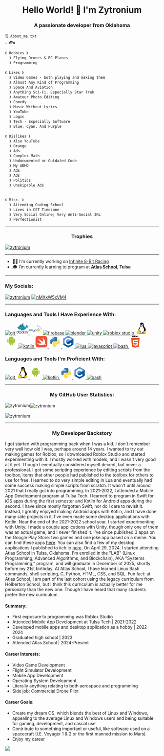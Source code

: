 
<h1 align="center">Hello World! 👋 I'm Zytronium</h1>
<h3 align="center">A passionate developer from Oklahoma</h3>

`🗒 About_me.txt                                                                                    ⎯ 🗗🗙`

```
《 Hobbies 》
  》 Flying Drones & RC Planes 
  》 Programming

《 Likes 》
  》 Video Games - both playing and making them
  》 Almost Any Kind of Programming
  》 Space And Aviation
  》 Anything Sci-Fi, Especially Star Trek
  》 Amateur Photo Editing
  》 Comedy
  》 Music Without Lyrics
  》 YouTube
  》 Logic
  》 Tech - Especially Software
  》 Blue, Cyan, And Purple

《 Dislikes 》
  》 Also YouTube
  》 Orange
  》 Ads
  》 Complex Math
  》 Undocumented or Outdated Code
  》 My ADHD
  》 Ads
  》 Ads
  》 Politics
  》 Unskipable Ads

  
《 Misc. 》
  》 Attending Coding School
  》 Lives in CST Timezone 
  》 Very Social Online; Very Anti-Social IRL
  》 Perfectionist

```

<hr>

<h3 align="center">Trophies</h3>

<p align="left"> <a href="https://github.com/ryo-ma/github-profile-trophy"><img src="https://github-profile-trophy.vercel.app/?username=zytronium" alt="zytronium" /></a> </p>

<hr>

- 👨‍💻 I’m currently working on [Infinite 8-Bit Racing](https://github.com/Zytronium/8Bit_Racing)
- 🎓 I’m currently learning to program at **[Atlas School](https://www.atlasschool.com), Tulsa**

<hr>

<h3 align="left">My Socials:</h3>

<p align="left">
<a href="https://www.youtube.com/@Zytron" target="blank"><img align="center" src="https://raw.githubusercontent.com/rahuldkjain/github-profile-readme-generator/master/src/images/icons/Social/youtube.svg" alt="zytronium" height="30" width="40" /></a>
<a href="https://discord.gg/nMXxW5xVM4" target="blank"><img align="center" src="https://raw.githubusercontent.com/rahuldkjain/github-profile-readme-generator/master/src/images/icons/Social/discord.svg" alt="nMXxW5xVM4" height="30" width="40" /></a>
</p>

<hr>

<h3 align="left">Languages and Tools I Have Experience With:</h3>
<p align="left">
    <!-- Git -->
  <a href="https://git-scm.com/" target="_blank" rel="noreferrer"> <img src="https://www.vectorlogo.zone/logos/git-scm/git-scm-icon.svg" alt="git" width="40" height="40"/> </a>
    <!-- Docker -->
  <a href="https://www.docker.com/" target="_blank" rel="noreferrer"> <img src="https://raw.githubusercontent.com/devicons/devicon/master/icons/docker/docker-original-wordmark.svg" alt="docker" width="40" height="40"/> </a>
    <!-- MySQL -->
  <a href="https://www.mysql.com/" target="_blank" rel="noreferrer"> <img src="https://raw.githubusercontent.com/devicons/devicon/master/icons/mysql/mysql-original-wordmark.svg" alt="mysql" width="40" height="40"/> </a>
    <!-- Firebase Databases -->
  <a href="https://firebase.google.com/" target="_blank" rel="noreferrer"> <img src="https://www.vectorlogo.zone/logos/firebase/firebase-icon.svg" alt="firebase" width="40" height="40"/> </a>
    <!-- Blender -->
  <a href="https://www.blender.org/" target="_blank" rel="noreferrer"> <img src="https://download.blender.org/branding/community/blender_community_badge_white.svg" alt="blender" width="40" height="40"/> </a>
    <!-- Unity -->
  <a href="https://unity.com/" target="_blank" rel="noreferrer"> <img src="https://www.vectorlogo.zone/logos/unity3d/unity3d-icon.svg" alt="unity" width="40" height="40"/> </a>
    <!-- Roblox Studio -->
  <a href="https://create.roblox.com" target="_blank" rel="noreferrer"> <img src="https://static.wikia.nocookie.net/logopedia/images/b/bd/Roblox_Studio_2022_icon.svg" alt="roblox studio" width="40" height="40"/> </a>
    <!-- Linux (WSL, Ubuntu, Fedora, Nobara, Mint) -->
  <a href="https://www.linux.org/" target="_blank" rel="noreferrer"> <img src="https://raw.githubusercontent.com/devicons/devicon/master/icons/linux/linux-original.svg" alt="linux" width="40" height="40"/> </a>
    <!-- Android -->
  <a href="https://developer.android.com" target="_blank" rel="noreferrer"> <img src="https://raw.githubusercontent.com/devicons/devicon/master/icons/android/android-original-wordmark.svg" alt="android" width="40" height="40"/> </a> 
    <!-- Kotlin -->
  <a href="https://kotlinlang.org" target="_blank" rel="noreferrer"> <img src="https://www.vectorlogo.zone/logos/kotlinlang/kotlinlang-icon.svg" alt="kotlin" width="40" height="40"/> </a>
    <!-- Swift -->
  <a href="https://developer.apple.com/swift/" target="_blank" rel="noreferrer"> <img src="https://raw.githubusercontent.com/devicons/devicon/master/icons/swift/swift-original.svg" alt="swift" width="40" height="40"/> </a>
    <!-- Python -->
  <a href="https://www.python.org" target="_blank" rel="noreferrer"> <img src="https://raw.githubusercontent.com/devicons/devicon/master/icons/python/python-original.svg" alt="python" width="40" height="40"/> </a>
    <!-- C -->
  <a href="https://www.cprogramming.com/" target="_blank" rel="noreferrer"> <img src="https://raw.githubusercontent.com/devicons/devicon/master/icons/c/c-original.svg" alt="c" width="40" height="40"/> </a>
    <!-- Lua -->
  <a href="https://www.lua.org" target="_blank" rel="noreferrer"> <img src="https://www.vectorlogo.zone/logos/lua/lua-icon.svg" alt="lua" width="40" height="40"/> </a>
    <!-- Javascript -->
  <a href="https://www.javascript.com" target="_blank" rel="noreferrer"> <img src="https://cdn.worldvectorlogo.com/logos/logo-javascript.svg" alt="javascript" width="40" height="40"/> </a>
    <!-- Bash -->
  <a href="https://www.gnu.org/software/bash/" target="_blank" rel="noreferrer"> <img src="https://www.vectorlogo.zone/logos/gnu_bash/gnu_bash-icon.svg" alt="bash" width="40" height="40"/> </a>
    <!-- HTML5 -->
  <a href="https://www.w3.org/html/" target="_blank" rel="noreferrer"> <img src="https://raw.githubusercontent.com/devicons/devicon/master/icons/html5/html5-original-wordmark.svg" alt="html5" width="40" height="40"/> </a>
</p>

<h3 align="left">Languages and Tools I'm Proficient With:</h3>
<p align="left">
    <!-- Git -->
  <a href="https://git-scm.com/" target="_blank" rel="noreferrer"> <img src="https://www.vectorlogo.zone/logos/git-scm/git-scm-icon.svg" alt="git" width="40" height="40"/> </a>
    <!-- Linux (WSL, Ubuntu, Fedora) -->
  <a href="https://www.linux.org/" target="_blank" rel="noreferrer"> <img src="https://raw.githubusercontent.com/devicons/devicon/master/icons/linux/linux-original.svg" alt="linux" width="40" height="40"/> </a>
    <!-- Android -->
  <a href="https://developer.android.com" target="_blank" rel="noreferrer"> <img src="https://raw.githubusercontent.com/devicons/devicon/master/icons/android/android-original-wordmark.svg" alt="android" width="40" height="40"/> </a> 
    <!-- Kotlin -->
  <a href="https://kotlinlang.org" target="_blank" rel="noreferrer"> <img src="https://www.vectorlogo.zone/logos/kotlinlang/kotlinlang-icon.svg" alt="kotlin" width="40" height="40"/> </a>
    <!-- Python -->
  <a href="https://www.python.org" target="_blank" rel="noreferrer"> <img src="https://raw.githubusercontent.com/devicons/devicon/master/icons/python/python-original.svg" alt="python" width="40" height="40"/> </a>
    <!-- C -->
  <a href="https://www.cprogramming.com/" target="_blank" rel="noreferrer"> <img src="https://raw.githubusercontent.com/devicons/devicon/master/icons/c/c-original.svg" alt="c" width="40" height="40"/> </a>
    <!-- Bash -->
  <a href="https://www.gnu.org/software/bash/" target="_blank" rel="noreferrer"> <img src="https://www.vectorlogo.zone/logos/gnu_bash/gnu_bash-icon.svg" alt="bash" width="40" height="40"/> </a>
</p>

<hr>


<h3 align="center">My GitHub User Statistics:</h3>

<p><img align="left" src="https://github-readme-stats.vercel.app/api/top-langs?username=zytronium&show_icons=true&locale=en&layout=compact" alt="zytronium" /></p>
<p><img align="center" src="https://github-readme-stats.vercel.app/api?username=zytronium&show_icons=true&locale=en" alt="zytronium" /></p>
<p><img align="center" src="https://github-readme-streak-stats.herokuapp.com/?user=zytronium&" alt="zytronium" /></p>

<hr>

<h3 align="center">My Developer Backstory</h3>

<p>
    I got started with programming back when I was a kid. I don't remember very well how old I was, perhaps around 14 years. I wanted to try out making games for Roblox, so I downloaded Roblox Studio and started experimenting with it. I mostly worked with models, and I wasn't very good at it yet. Though I eventually considered myself decent, but never a professional. I got some scripting experience by editing scripts from the toolbox, items that other people had published to the toolbox for others to use for free. I learned to do very simple editing in Lua and eventually had some success making simple scripts from scratch. It wasn't until around 2021 that I really got into programming. In 2021-2022, I attended a Mobile App Development program at Tulsa Tech. I learned to program in Swift for iOS apps during the first semester and Kotlin for Android apps during the second. I have since mostly forgotten Swift, nor do I care to revisit it. Instead, I greatly enjoyed making Android apps with Kotlin, and I have done many side projects in it. I've even made some desktop applications with Kotlin. Near the end of the 2021-2022 school year, I started experimenting with Unity. I made a couple applications with Unity, though only one of them was an actual game, and I never finished it. I've since published 3 apps on the Google Play Store: two games and one joke app based on a meme. You can find these apps <a href="https://play.google.com/store/apps/developer?id=《Zytronium》">here</a>. You can also find a few of my desktop applications I published to itch.io <a href="https://zytronium.itch.io">here</a>. On April 29, 2024, I started attending Atlas School in Tulsa, Oklahoma. I'm enrolled in the "LAB" (Linux Programming, Advanced Algorithms, and Blockchain), AKA "Systems Programming," program, and will graduate in December of 2025, shortly before my 21st birthday. At Atlas School, I have learned Linux Bash commands, shell scripting, C, Python, HTML, CSS, and SQL. Fun fact: at Atlas School, I am part of the last cohort using the legacy curriculum from Holberton School, but I think this curriculum is actually better for me personally than the new one. Though I have heard that many students prefer the new curriculum.
</p>

<h4>Summary:</h4>

<ul>
  <li>First exposure to programming was Roblox Studio</li>
  <li>Attended Mobile App Development at Tulsa Tech | 2021-2022</li>
  <li>Developed mobile apps and desktop application as a hobby | 2022-2024</li>
  <li>Graduated high school | 2023</li>
  <li>Attended Atlas School | 2024-Present</li>
</ul>

<h4>Career Interests:</h4>

<ul>
  <li>Video Game Development</li>
  <li>Flight Simulator Development</li>
  <li>Mobile App Development</li>
  <li>Operating System Development</li>
  <li>Literally anything relating to both aerospace and programming</li>
  <li>Side job: Commercial Drone Pilot</li>
</ul>

<h4>Career Goals:</h4>
<ul>
  <li>Create my dream OS, which blends the best of Linux and Windows, appealing to the average Linux and Windows users and being suitable for gaming, development, and casual use</li>
  <li>Contribute to something important or useful, like software used on a spacecraft (I.E. Voyager 1 & 2 or the first manned mission to Mars)</li>
  <li>Enjoy my career</li>
</ul>

[![](https://visitcount.itsvg.in/api?id=Zytronium&label=Profile%20Views&color=1&icon=5&pretty=true)](https://visitcount.itsvg.in)
